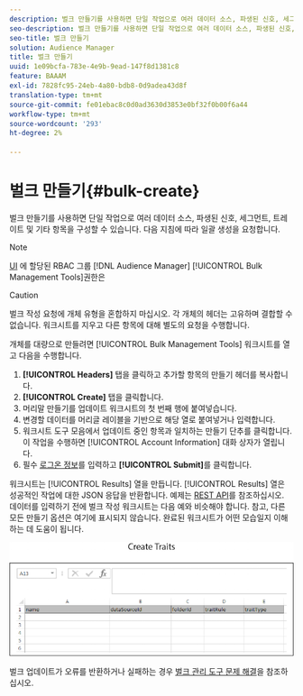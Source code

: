 ```yaml
---
description: 벌크 만들기를 사용하면 단일 작업으로 여러 데이터 소스, 파생된 신호, 세그먼트, 트레이트 및 기타 항목을 구성할 수 있습니다. 다음 지침에 따라 일괄 생성을 요청합니다.
seo-description: 벌크 만들기를 사용하면 단일 작업으로 여러 데이터 소스, 파생된 신호, 세그먼트, 트레이트 및 기타 항목을 구성할 수 있습니다. 다음 지침에 따라 일괄 생성을 요청합니다.
seo-title: 벌크 만들기
solution: Audience Manager
title: 벌크 만들기
uuid: 1e09bcfa-783e-4e9b-9ead-147f8d1381c8
feature: BAAAM
exl-id: 7828fc95-24eb-4a80-bdb8-0d9adea43d8f
translation-type: tm+mt
source-git-commit: fe01ebac8c0d0ad3630d3853e0bf32f0b00f6a44
workflow-type: tm+mt
source-wordcount: '293'
ht-degree: 2%

---
```


# 벌크 만들기{#bulk-create}

벌크 만들기를 사용하면 단일 작업으로 여러 데이터 소스, 파생된 신호, 세그먼트, 트레이트 및 기타 항목을 구성할 수 있습니다. 다음 지침에 따라 일괄 생성을 요청합니다.

<!-- 

t_bulk_create.xml

 -->

>[!NOTE]
>
>[UI](../../features/administration/administration-overview.md) 에 할당된 RBAC 그룹  [!DNL Audience Manager]   [!UICONTROL Bulk Management Tools]권한은

>[!CAUTION]
>
>벌크 작성 요청에 개체 유형을 혼합하지 마십시오. 각 개체의 헤더는 고유하며 결합할 수 없습니다. 워크시트를 지우고 다른 항목에 대해 별도의 요청을 수행합니다.

개체를 대량으로 만들려면 [!UICONTROL Bulk Management Tools] 워크시트를 열고 다음을 수행합니다.

1. **[!UICONTROL Headers]** 탭을 클릭하고 추가할 항목의 만들기 헤더를 복사합니다.
2. **[!UICONTROL Create]** 탭을 클릭합니다.
3. 머리말 만들기를 업데이트 워크시트의 첫 번째 행에 붙여넣습니다.
4. 변경할 데이터를 머리글 레이블을 기반으로 해당 열로 붙여넣거나 입력합니다.
5. 워크시트 도구 모음에서 업데이트 중인 항목과 일치하는 만들기 단추를 클릭합니다.
이 작업을 수행하면 [!UICONTROL Account Information] 대화 상자가 열립니다.
6. 필수 [로그온 정보](../../reference/bulk-management-tools/bulk-management-intro.md#auth-reqs)를 입력하고 **[!UICONTROL Submit]**&#x200B;를 클릭합니다.

워크시트는 [!UICONTROL Results] 열을 만듭니다. [!UICONTROL Results] 열은 성공적인 작업에 대한 JSON 응답을 반환합니다. 예제는 [REST API](../../api/rest-api-main/rest-api-main.md)를 참조하십시오. 데이터를 입력하기 전에 벌크 작성 워크시트는 다음 예와 비슷해야 합니다. 참고, 다른 모든 만들기 옵션은 여기에 표시되지 않습니다. 완료된 워크시트가 어떤 모습일지 이해하는 데 도움이 됩니다.

![](assets/cretetraits.png)

벌크 업데이트가 오류를 반환하거나 실패하는 경우 [벌크 관리 도구 문제 해결](../../reference/bulk-management-tools/bulk-troubleshooting.md)을 참조하십시오.

